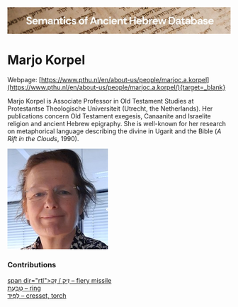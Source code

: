 <html><body><img id="banner" src="../../images/banners/banner.png" alt="banner" /></body></html>

# Marjo Korpel

Webpage: [https://www.pthu.nl/en/about-us/people/marjoc.a.korpel](https://www.pthu.nl/en/about-us/people/marjoc.a.korpel/){target=_blank}


Marjo Korpel is Associate Professor in Old Testament Studies at Protestantse Theologische Universiteit (Utrecht, the Netherlands). Her publications concern Old Testament exegesis, Canaanite and Israelite religion and ancient Hebrew epigraphy. She is well-known for her  research on metaphorical language describing the divine in Ugarit and the Bible (<i>A Rift in the Clouds</i>, 1990).

![marjo korpel](../images/photos/marjo_korpel.jpg "Marjo Korpel")


### Contributions
[span dir="rtl">זֵק</span> <span dir="rtl">/</span> <span dir="rtl">זִיק</span> – fiery missile](../words/ziq.md)<br>[טַבַּעַת – ring](../words/tabba3at.md)<br>[לַפִּּיד – cresset, torch](../words/lappid.md)<br>
